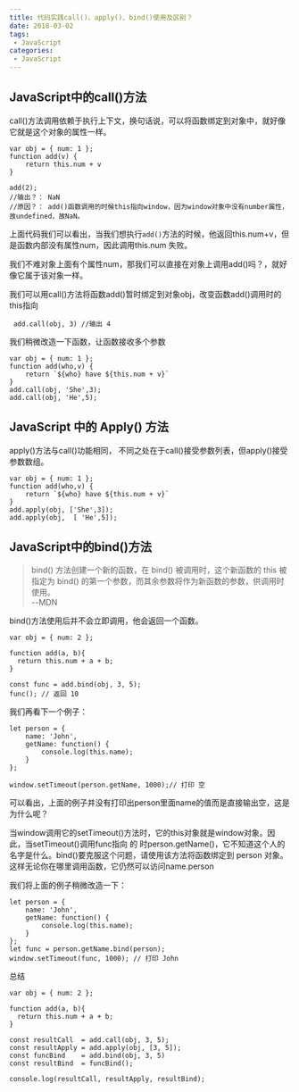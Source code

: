 ```yaml
---
title: 代码实践call()、apply()、bind()使用及区别？
date: 2018-03-02
tags:
 - JavaScript
categories:
 - JavaScript
---
```


## JavaScript中的call()方法

call()方法调用依赖于执行上下文，换句话说，可以将函数绑定到对象中，就好像它就是这个对象的属性一样。

```
var obj = { num: 1 };
function add(v) {
	return this.num + v
}

add(2); 
//输出？： NaN 
//原因？： add()函数调用的时候this指向window，因为window对象中没有number属性，故undefined，故NaN。
```

上面代码我们可以看出，当我们想执行```add()```方法的时候，他返回this.num+v，但是函数内部没有属性num，因此调用this.num 失败。

我们不难对象上面有个属性num，那我们可以直接在对象上调用add()吗？，就好像它属于该对象一样。

我们可以用call()方法将函数add()暂时绑定到对象obj，改变函数add()调用时的this指向

``` add.call(obj, 3) //输出 4```

我们稍微改造一下函数，让函数接收多个参数

```
var obj = { num: 1 };
function add(who,v) {
	return `${who} have ${this.num + v}` 
}
add.call(obj, 'She',3);
add.call(obj, 'He',5);
```

## JavaScript 中的 Apply() 方法

apply()方法与call()功能相同， 不同之处在于call()接受参数列表，但apply()接受参数数组。

```
var obj = { num: 1 };
function add(who,v) {
	return `${who} have ${this.num + v}` 
}
add.apply(obj, ['She',3]);
add.apply(obj,  [ 'He',5]);
```
## JavaScript中的bind()方法

> bind() 方法创建一个新的函数，在 bind() 被调用时，这个新函数的 this 被指定为 bind() 的第一个参数，而其余参数将作为新函数的参数，供调用时使用。<br>--MDN

bind()方法使用后并不会立即调用，他会返回一个函数。
```
var obj = { num: 2 };

function add(a, b){
  return this.num + a + b;
}

const func = add.bind(obj, 3, 5);
func(); // 返回 10
```
我们再看下一个例子：
```
let person = {
    name: 'John',
    getName: function() {
        console.log(this.name);
    }
};

window.setTimeout(person.getName, 1000);// 打印 空
```
可以看出，上面的例子并没有打印出person里面name的值而是直接输出空，这是为什么呢？

当window调用它的setTimeout()方法时，它的this对象就是window对象。因此，当setTimeout()调用func指向 的 时person.getName()，它不知道这个人的名字是什么。bind()要克服这个问题，请使用该方法将函数绑定到 person 对象。这样无论你在哪里调用函数，它仍然可以访问name.person

我们将上面的例子稍微改造一下：
```
let person = {
    name: 'John',
    getName: function() {
        console.log(this.name);
    }
};
let func = person.getName.bind(person);
window.setTimeout(func, 1000); // 打印 John
```
总结

```
var obj = { num: 2 };

function add(a, b){
  return this.num + a + b;
}

const resultCall  = add.call(obj, 3, 5);
const resultApply = add.apply(obj, [3, 5]);
const funcBind    = add.bind(obj, 3, 5)
const resultBind  = funcBind();

console.log(resultCall, resultApply, resultBind);
```



